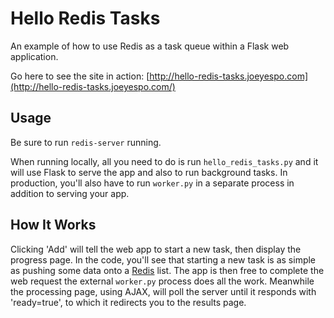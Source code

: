 Hello Redis Tasks
=================

An example of how to use Redis as a task queue within a Flask web application.

Go here to see the site in action: [http://hello-redis-tasks.joeyespo.com](http://hello-redis-tasks.joeyespo.com/)


Usage
-----

Be sure to run `redis-server` running.

When running locally, all you need to do is run `hello_redis_tasks.py` and it will use Flask to serve the
app and also to run background tasks. In production, you'll also have to run `worker.py` in a separate
process in addition to serving your app.


How It Works
------------

Clicking 'Add' will tell the web app to start a new task, then display the progress page. In the code, you'll see
that starting a new task is as simple as pushing some data onto a [Redis](http://redis.io/) list. The app is then
free to complete the web request the external `worker.py` process does all the work. Meanwhile the processing
page, using AJAX, will poll the server until it responds with 'ready=true', to which it redirects you to the results page.
